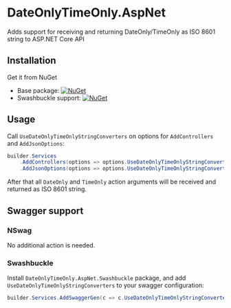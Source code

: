 # DateOnlyTimeOnly.AspNet

Adds support for receiving and returning DateOnly/TimeOnly as ISO 8601 string to ASP.NET Core API

## Installation

Get it from NuGet
- Base package: [![NuGet](https://img.shields.io/nuget/vpre/DateOnlyTimeOnly.AspNet.svg?label=NuGet)](https://www.nuget.org/packages/DateOnlyTimeOnly.AspNet/)
- Swashbuckle support: [![NuGet](https://img.shields.io/nuget/vpre/DateOnlyTimeOnly.AspNet.Swashbuckle.svg?label=NuGet)](https://www.nuget.org/packages/DateOnlyTimeOnly.AspNet.Swashbuckle/)

## Usage

Call `UseDateOnlyTimeOnlyStringConverters` on options for `AddControllers` and `AddJsonOptions`:

```cs
builder.Services
    .AddControllers(options => options.UseDateOnlyTimeOnlyStringConverters())
    .AddJsonOptions(options => options.UseDateOnlyTimeOnlyStringConverters());
```

After that all `DateOnly` and `TimeOnly` action arguments will be received and returned as ISO 8601 string.

## Swagger support

### NSwag

No additional action is needed.

### Swashbuckle

Install `DateOnlyTimeOnly.AspNet.Swashbuckle` package, and add `UseDateOnlyTimeOnlyStringConverters` to your swagger configuration:

```cs
builder.Services.AddSwaggerGen(c => c.UseDateOnlyTimeOnlyStringConverters());
```
